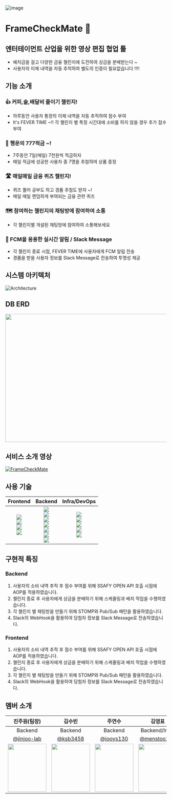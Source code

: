 ![image](https://github.com/user-attachments/assets/ac69f8ca-b122-46fe-95ff-ac2716bfd591)

# FrameCheckMate 👋

## 엔터테이먼트 산업을 위한 영상 편집 협업 툴

- 예치금을 걸고 다양한 금융 챌린지에 도전하여 상금을 분배받는다 ~
- 사용자의 이체 내역을 자동 추적하여 별도의 인증이 필요없습니다 !!!!

## 기능 소개

### 👍 커피,술,배달비 줄이기 챌린지!

- 하루동안 사용자 통장의 이체 내역을 자동 추적하여 점수 부여
- It's FEVER TIME ~!! 각 챌린지 별 특정 시간대에 소비를 하지 않을 경우 추가 점수 부여

### 🎯 행운의 777적금 ~!

- 7주동안 7일(매일) 7천원씩 적금하자
- 매일 적금에 성공한 사용자 중 7명을 추첨하여 상품 증정

### 🛣️ 매일매일 금융 퀴즈 챌린지!

- 퀴즈 풀어 공부도 하고 경품 추첨도 받자 ~!
- 매일 매일 랜덤하게 부여되는 금융 관련 퀴즈

### 🗺️ 참여하는 챌린지의 채팅방에 참여하여 소통

- 각 챌린지별 개설된 채팅방에 참여하여 소통해보세요

### 📱 FCM을 응용한 실시간 알림 / Slack Message

- 각 챌린지 종료 시점, FEVER TIME에 사용자에게 FCM 알림 전송
- 경품을 받을 사용자 정보를 Slack Message로 전송하여 투명성 제공


## 시스템 아키텍처
![Architecture](https://github.com/user-attachments/assets/02154e42-cfd8-473b-9a11-07eeff0bf7f0)

## DB ERD
<img src = "https://github.com/user-attachments/assets/1101a234-bf12-48b2-99aa-67b7bfa2b449" width ="900" height = "400">

## 서비스 소개 영상
[![FrameCheckMate](https://img.youtube.com/vi/-1keWKxLl7A/0.jpg)](https://www.youtube.com/watch?v=-1keWKxLl7A)

## 사용 기술
|Frontend|Backend|Infra/DevOps|
|:---:|:---:|:---:|
|<img src="https://img.shields.io/badge/react-F05138?style=for-the-badge&logo=React&logoColor=white"><br><img src="https://img.shields.io/badge/typescript-F1007E?style=for-the-badge&logo=typescript"><br><img src="https://img.shields.io/badge/nextjs-F1007E?style=for-the-badge"><br><img src="https://img.shields.io/badge/reactquery-2396F3?style=for-the-badge&logo=reactquery&logoColor=white">|<img src="https://img.shields.io/badge/java-007396?style=for-the-badge&logo=OpenJDK&logoColor=white"><br><img src="https://img.shields.io/badge/kotlin-007396?style=for-the-badge&logo=Kotlin&logoColor=white"><br><img src="https://img.shields.io/badge/springboot-6DB33F?style=for-the-badge&logo=springboot&logoColor=white"><br><img src="https://img.shields.io/badge/springcloud-6DB33F?style=for-the-badge&logo=springcloud&logoColor=white"><br><img src="https://img.shields.io/badge/hibernate-59666C?style=for-the-badge&logo=hibernate&logoColor=white"> <br> <img src="https://img.shields.io/badge/MySQL-4479A1?style=for-the-badge&logo=MySQL&logoColor=white"><br><img src="https://img.shields.io/badge/MongoDB-4479A1?style=for-the-badge&logo=MongoDB&logoColor=white">|<img src="https://img.shields.io/badge/amazonrds-569A31?style=for-the-badge&logo=amazonrds&logoColor=white"><br><img src="https://img.shields.io/badge/amazonec2-FF9900?style=for-the-badge&logo=amazonec2&logoColor=white"><br><img src="https://img.shields.io/badge/docker-2496ED?style=for-the-badge&logo=docker&logoColor=white"><br><img src="https://img.shields.io/badge/slack-2496ED?style=for-the-badge&logo=slack&logoColor=white"><br><img src="https://img.shields.io/badge/firebase-2496ED?style=for-the-badge&logo=firebase&logoColor=white">|

## 구현적 특징

### Backend
1. 사용자의 소비 내역 추적 후 점수 부여를 위해 SSAFY OPEN API 호출 시점에 AOP를 적용하였습니다.
2. 챌린지 종료 후 사용자에게 상금을 분배하기 위해 스케줄링과 배치 작업을 수행하였습니다.
3. 각 챌린지 별 채팅방을 만들기 위해 STOMP와 Pub/Sub 패턴을 활용하였습니다.
4. Slack의 WebHook을 활용하여 당첨자 정보를 Slack Message로 전송하였습니다.

### Frontend
1. 사용자의 소비 내역 추적 후 점수 부여를 위해 SSAFY OPEN API 호출 시점에 AOP를 적용하였습니다.
2. 챌린지 종료 후 사용자에게 상금을 분배하기 위해 스케줄링과 배치 작업을 수행하였습니다.
3. 각 챌린지 별 채팅방을 만들기 위해 STOMP와 Pub/Sub 패턴을 활용하였습니다.
4. Slack의 WebHook을 활용하여 당첨자 정보를 Slack Message로 전송하였습니다.

## 멤버 소개
|진주원(팀장)|김수빈|주연수|김영표|김태경|이재희|
|:----:|:----:|:----:|:----:|:----:|:----:|
|Backend|Backend|Backend|Backend/Infra|FrontEnd/AI|FrontEnd|
|[@jinjoo-lab](https://github.com/jinjoo-lab)|[@ksb3458](https://github.com/ksb3458)|[@jooys130](https://github.com/jooys130)|[@menstoo121](https://github.com/menstoo121)|[@blackburi](https://github.com/blackburi)|[@hee0109](https://github.com/hee0109)|
 | <img src = "https://avatars.githubusercontent.com/u/84346055?v=4" width ="120" height = "150"> | <img src = "https://github.com/shin5774/SSAFY_CS_Study/blob/main/image/SIUU.jpeg?raw=true" width ="120" height = "150">| <img src = "https://avatars.githubusercontent.com/u/87296259?v=4" width ="120" height = "150">| <img src = "https://private-user-images.githubusercontent.com/84346055/389367625-59dad58c-26b6-4bc8-a5ac-bc6c5f3f50d7.jpeg?jwt=eyJhbGciOiJIUzI1NiIsInR5cCI6IkpXVCJ9.eyJpc3MiOiJnaXRodWIuY29tIiwiYXVkIjoicmF3LmdpdGh1YnVzZXJjb250ZW50LmNvbSIsImtleSI6ImtleTUiLCJleHAiOjE3MzI1MDk0OTAsIm5iZiI6MTczMjUwOTE5MCwicGF0aCI6Ii84NDM0NjA1NS8zODkzNjc2MjUtNTlkYWQ1OGMtMjZiNi00YmM4LWE1YWMtYmM2YzVmM2Y1MGQ3LmpwZWc_WC1BbXotQWxnb3JpdGhtPUFXUzQtSE1BQy1TSEEyNTYmWC1BbXotQ3JlZGVudGlhbD1BS0lBVkNPRFlMU0E1M1BRSzRaQSUyRjIwMjQxMTI1JTJGdXMtZWFzdC0xJTJGczMlMkZhd3M0X3JlcXVlc3QmWC1BbXotRGF0ZT0yMDI0MTEyNVQwNDMzMTBaJlgtQW16LUV4cGlyZXM9MzAwJlgtQW16LVNpZ25hdHVyZT02ZDlkNzNhMmVlYWVhZTQxODVjMmY1MjA0NTc3ZWJlYWE5Nzk3MTQ1MTdiMTFjYjZmMzU1ZjRkYjAzZWQzMWQxJlgtQW16LVNpZ25lZEhlYWRlcnM9aG9zdCJ9.YrDx-y4pWGfX1H5iWzVcd_JHX4essMqaul6qbF_ouCA" width ="120" height = "150">| <img src = "https://avatars.githubusercontent.com/u/156290298?v=4" width ="120" height = "150">| <img src = "https://github.com/user-attachments/assets/ef45be79-0342-4d18-bd78-bf86388824d4" width ="120" height = "150">|
